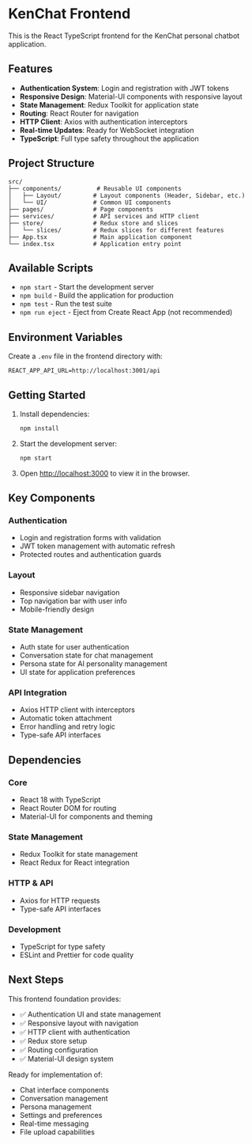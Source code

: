 # KenChat Frontend

This is the React TypeScript frontend for the KenChat personal chatbot application.

## Features

- **Authentication System**: Login and registration with JWT tokens
- **Responsive Design**: Material-UI components with responsive layout
- **State Management**: Redux Toolkit for application state
- **Routing**: React Router for navigation
- **HTTP Client**: Axios with authentication interceptors
- **Real-time Updates**: Ready for WebSocket integration
- **TypeScript**: Full type safety throughout the application

## Project Structure

```
src/
├── components/          # Reusable UI components
│   ├── Layout/         # Layout components (Header, Sidebar, etc.)
│   └── UI/             # Common UI components
├── pages/              # Page components
├── services/           # API services and HTTP client
├── store/              # Redux store and slices
│   └── slices/         # Redux slices for different features
├── App.tsx             # Main application component
└── index.tsx           # Application entry point
```

## Available Scripts

- `npm start` - Start the development server
- `npm build` - Build the application for production
- `npm test` - Run the test suite
- `npm run eject` - Eject from Create React App (not recommended)

## Environment Variables

Create a `.env` file in the frontend directory with:

```
REACT_APP_API_URL=http://localhost:3001/api
```

## Getting Started

1. Install dependencies:
   ```bash
   npm install
   ```

2. Start the development server:
   ```bash
   npm start
   ```

3. Open [http://localhost:3000](http://localhost:3000) to view it in the browser.

## Key Components

### Authentication
- Login and registration forms with validation
- JWT token management with automatic refresh
- Protected routes and authentication guards

### Layout
- Responsive sidebar navigation
- Top navigation bar with user info
- Mobile-friendly design

### State Management
- Auth state for user authentication
- Conversation state for chat management
- Persona state for AI personality management
- UI state for application preferences

### API Integration
- Axios HTTP client with interceptors
- Automatic token attachment
- Error handling and retry logic
- Type-safe API interfaces

## Dependencies

### Core
- React 18 with TypeScript
- React Router DOM for routing
- Material-UI for components and theming

### State Management
- Redux Toolkit for state management
- React Redux for React integration

### HTTP & API
- Axios for HTTP requests
- Type-safe API interfaces

### Development
- TypeScript for type safety
- ESLint and Prettier for code quality

## Next Steps

This frontend foundation provides:
- ✅ Authentication UI and state management
- ✅ Responsive layout with navigation
- ✅ HTTP client with authentication
- ✅ Redux store setup
- ✅ Routing configuration
- ✅ Material-UI design system

Ready for implementation of:
- Chat interface components
- Conversation management
- Persona management
- Settings and preferences
- Real-time messaging
- File upload capabilities